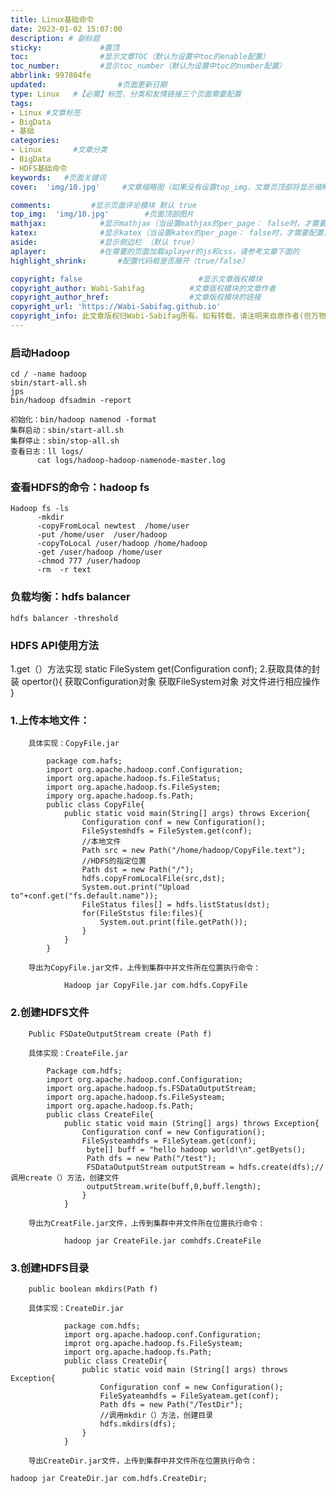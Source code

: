 ```yaml
---
title: Linux基础命令
date: 2023-01-02 15:07:00
description: # 副标题
sticky:             #置顶
toc:                #显示文章TOC（默认为设置中toc的enable配置）
toc_number:         #显示toc_number（默认为设置中toc的number配置）
abbrlink: 997804fe
updated:                #页面更新日期
type: Linux   #【必需】标签、分类和友情链接三个页面需要配置
tags: 
- Linux #文章标签  
- BigData
- 基础
categories: 
- Linux       #文章分类
- BigData
- HDFS基础命令
keywords:   #页面关键词
cover:  'img/10.jpg'     #文章缩略图（如果没有设置top_img，文章页顶部将显示缩略图，可设为false/图片地址/留空）

comments:         #显示页面评论模块 默认 true
top_img:  'img/10.jpg'        #页面顶部图片
mathjax:            #显示mathjax（当设置mathjax的per_page： false时，才需要配置，默认 false）
katex:              #显示katex（当设置katex的per_page： false时，才需要配置，默认 false）
aside:              #显示侧边栏 （默认 true）
aplayer:            #在需要的页面加载aplayer的js和css，请参考文章下面的
highlight_shrink:       #配置代码框是否展开（true/false）

copyright: false                          #显示文章版权模块
copyright_author: Wabi-Sabifag          #文章版权模块的文章作者
copyright_author_href:                  #文章版权模块的链接
copyright_url: 'https://Wabi-Sabifag.github.io'
copyright_info: 此文章版权归Wabi-Sabifag所有。如有转载，请注明来自原作者(但万物开源)  #文章版权模块的文字
---
```


### 启动Hadoop
```
cd / -name hadoop
sbin/start-all.sh
jps
bin/hadoop dfsadmin -report

初始化：bin/hadoop namenod -format
集群启动：sbin/start-all.sh
集群停止：sbin/stop-all.sh
查看日志：ll logs/
	  cat logs/hadoop-hadoop-namenode-master.log
```



### 查看HDFS的命令：hadoop fs
```
Hadoop fs -ls
	  -mkdir
	  -copyFromLocal newtest  /home/user
	  -put /home/user  /user/hadoop
	  -copyToLocal /user/hadoop /home/hadoop
	  -get /user/hadoop /home/user
	  -chmod 777 /user/hadoop
	  -rm  -r text
```
### 负载均衡：hdfs balancer
```
hdfs balancer -threshold 
```	  

### HDFS API使用方法
1.get（）方法实现
	static FileSystem get(Configuration conf);
2.获取具体的封装
 	opertor(){
		获取Configuration对象
		获取FileSystem对象
		对文件进行相应操作
	}
###	1.上传本地文件：
		具体实现：CopyFile.jar
```	
		package com.hafs;
		import org.apache.hadoop.conf.Configuration;
		import org.apache.hadoop.fs.FileStatus;
		import org.apache.hadoop.fs.FileSystem;
		impory org.apache.hadoop.fs.Path;
		public class CopyFile{
			public static void main(String[] args) throws Excerion{
				Configuration conf = new Configuration();
				FileSystemhdfs = FileSystem.get(conf);
				//本地文件
				Path src = new Path("/home/hadoop/CopyFile.text");
				//HDFS的指定位置
				Path dst = new Path("/");
				hdfs.copyFromLocalFile(src,dst);
				System.out.print("Upload to"+conf.get("fs.default.name"));
				FileStatus files[] = hdfs.listStatus(dst);
				for(FileStstus file:files){
					System.out.print(file.getPath());
				}
			}
		}
```
		导出为CopyFile.jar文件，上传到集群中并文件所在位置执行命令：
```		
			Hadoop jar CopyFile.jar com.hdfs.CopyFile
```	
###	 2.创建HDFS文件
		
		Public FSDateOutputStream create (Path f)
	
		具体实现：CreateFile.jar
```
		Package com.hdfs;
		import org.apache.hadoop.conf.Configuration;
		import org.apache.hadoop.fs.FSDataOutputStream;
		import org.apache.hadoop.fs.FileSysteam;
		import org.apache.hadoop.fs.Path;
		public class CreateFile{
			public static void main (String[] args) throws Exception{
				Configuration conf = new Configuration();
				FileSysteamhdfs = FileSyteam.get(conf);
				 byte[] buff = "hello hadoop world!\n".getByets();
				 Path dfs = new Path("/test");
				 FSDataOutputStream outputStream = hdfs.create(dfs);//调用create（）方法，创建文件
				 outputStream.write(buff,0,buff.length);
				}
			}
```

		导出为CreatFile.jar文件，上传到集群中并文件所在位置执行命令：
```
			hadoop jar CreateFile.jar comhdfs.CreateFile
```

###	3.创建HDFS目录
		
		public boolean mkdirs(Path f)

		具体实现：CreateDir.jar
```
			package com.hdfs;
			import org.apache.hadoop.conf.Configuration;
			improt org.apache.hadoop.fs.FileSysteam;
			import org.apache.hadoop.fs.Path;
			public class CreateDir{
				public static void main (String[] args) throws Exception{
					Configuration conf = new Configuration();
					FileSyateamhdfs = FileSyateam.get(conf);
					Path dfs = new Path("/TestDir");
					//调用mkdir（）方法，创建目录
					hdfs.mkdirs(dfs);
				}
			}
```

        导出CreateDir.jar文件，上传到集群中并文件所在位置执行命令：

```
hadoop jar CreateDir.jar com.hdfs.CreateDir;
```